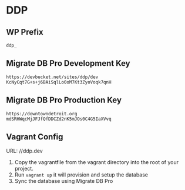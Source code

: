 # DDP

## WP Prefix
```
ddp_
```

## Migrate DB Pro Development Key
```
https://devbucket.net/sites/ddp/dev
KcNyCqt7G+s+j6BAiSqlLo0oM7Kt3ZyoVoqk7qnH
```

## Migrate DB Pro Production Key
```
https://downtowndetroit.org
mdSRHWqcMjJFJfQfDDCZd2nK5mJOs0C4G5IaXVvq
```

## Vagrant Config
URL: //ddp.dev

1. Copy the vagrantfile from the vagrant directory into the root of your project.
2. Run ``vagrant up`` it will provision and setup the database
3. Sync the database using Migrate DB Pro
